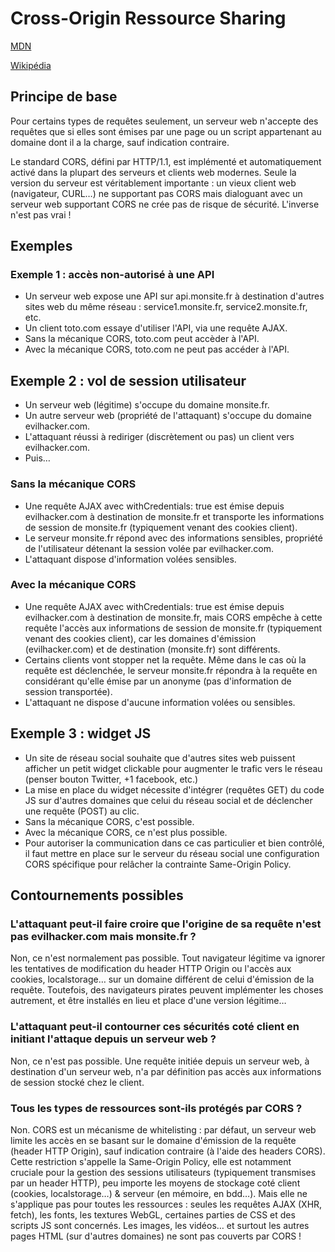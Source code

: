 # Cross-Origin Ressource Sharing

[MDN](https://developer.mozilla.org/fr/docs/Web/HTTP/CORS)

[Wikipédia](https://fr.wikipedia.org/wiki/Cross-origin_resource_sharing)

## Principe de base

Pour certains types de requêtes seulement, un serveur web n'accepte des requêtes que si elles sont émises par une page ou un script appartenant au domaine dont il a la charge, sauf indication contraire.

Le standard CORS, défini par HTTP/1.1, est implémenté et automatiquement activé dans la plupart des serveurs et clients web modernes. Seule la version du serveur est véritablement importante : un vieux client web (navigateur, CURL…) ne supportant pas CORS mais dialoguant avec un serveur web supportant CORS ne crée pas de risque de sécurité. L'inverse n'est pas vrai !

## Exemples

### Exemple 1 : accès non-autorisé à une API

- Un serveur web expose une API sur api.monsite.fr à destination d'autres sites web du même réseau : service1.monsite.fr, service2.monsite.fr, etc.
- Un client toto.com essaye d'utiliser l'API, via une requête AJAX.
- Sans la mécanique CORS, toto.com peut accèder à l'API.
- Avec la mécanique CORS, toto.com ne peut pas accéder à l'API.

## Exemple 2 : vol de session utilisateur

- Un serveur web (légitime) s'occupe du domaine monsite.fr.
- Un autre serveur web (propriété de l'attaquant) s'occupe du domaine evilhacker.com.
- L'attaquant réussi à rediriger (discrètement ou pas) un client vers evilhacker.com.
- Puis…

### Sans la mécanique CORS

- Une requête AJAX avec withCredentials: true est émise depuis evilhacker.com à destination de monsite.fr et transporte les informations de session de monsite.fr (typiquement venant des cookies client).
- Le serveur monsite.fr répond avec des informations sensibles, propriété de l'utilisateur détenant la session volée par evilhacker.com.
- L'attaquant dispose d'information volées sensibles.

### Avec la mécanique CORS

- Une requête AJAX avec withCredentials: true est émise depuis evilhacker.com à destination de monsite.fr, mais CORS empêche à cette requête l'accès aux informations de session de monsite.fr (typiquement venant des cookies client), car les domaines d'émission (evilhacker.com) et de destination (monsite.fr) sont différents.
- Certains clients vont stopper net la requête. Même dans le cas où la requête est déclenchée, le serveur monsite.fr répondra à la requête en considérant qu'elle émise par un anonyme (pas d'information de session transportée).
- L'attaquant ne dispose d'aucune information volées ou sensibles.

## Exemple 3 : widget JS

- Un site de réseau social souhaite que d'autres sites web puissent afficher un petit widget clickable pour augmenter le trafic vers le réseau (penser bouton Twitter, +1 facebook, etc.)
- La mise en place du widget nécessite d'intégrer (requêtes GET) du code JS sur d'autres domaines que celui du réseau social et de déclencher une requête (POST) au clic.
- Sans la mécanique CORS, c'est possible.
- Avec la mécanique CORS, ce n'est plus possible.
- Pour autoriser la communication dans ce cas particulier et bien contrôlé, il faut mettre en place sur le serveur du réseau social une configuration CORS spécifique pour relâcher la contrainte Same-Origin Policy.

## Contournements possibles

### L'attaquant peut-il faire croire que l'origine de sa requête n'est pas evilhacker.com mais monsite.fr ?

Non, ce n'est normalement pas possible. Tout navigateur légitime va ignorer les tentatives de modification du header HTTP Origin ou l'accès aux cookies, localstorage… sur un domaine différent de celui d'émission de la requête. Toutefois, des navigateurs pirates peuvent implémenter les choses autrement, et être installés en lieu et place d'une version légitime…

### L'attaquant peut-il contourner ces sécurités coté client en initiant l'attaque depuis un serveur web ?

Non, ce n'est pas possible. Une requête initiée depuis un serveur web, à destination d'un serveur web, n'a par définition pas accès aux informations de session stocké chez le client.

### Tous les types de ressources sont-ils protégés par CORS ?

Non. CORS est un mécanisme de whitelisting : par défaut, un serveur web limite les accès en se basant sur le domaine d'émission de la requête (header HTTP Origin), sauf indication contraire (à l'aide des headers CORS). Cette restriction s'appelle la Same-Origin Policy, elle est notamment cruciale pour la gestion des sessions utilisateurs (typiquement transmises par un header HTTP), peu importe les moyens de stockage coté client (cookies, localstorage…) & serveur (en mémoire, en bdd…). Mais elle ne s'applique pas pour toutes les ressources : seules les requêtes AJAX (XHR, fetch), les fonts, les textures WebGL, certaines parties de CSS et des scripts JS sont concernés. Les images, les vidéos… et surtout les autres pages HTML (sur d'autres domaines) ne sont pas couverts par CORS !
